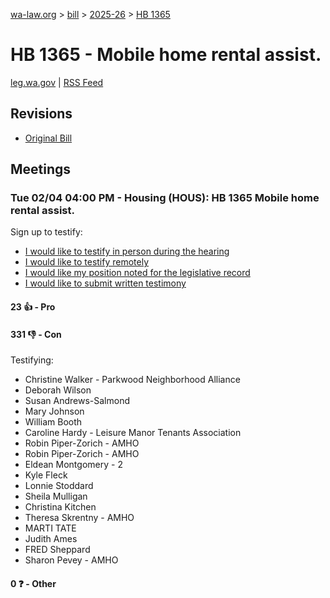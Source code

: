 [wa-law.org](/) > [bill](/bill/) > [2025-26](/bill/2025-26/) > [HB 1365](/bill/2025-26/hb/1365/)

# HB 1365 - Mobile home rental assist.
[leg.wa.gov](https://app.leg.wa.gov/billsummary?BillNumber=1365&Year=2025&Initiative=false) | [RSS Feed](./rss.xml)

## Revisions
* [Original Bill](1/)

## Meetings
### Tue 02/04 04:00 PM - Housing (HOUS): HB 1365 Mobile home rental assist.
Sign up to testify:
* [I would like to testify in person during the hearing](https://app.leg.wa.gov/csi/Testifier/Add?chamber=House&mId=32645&aId=162480&caId=25448&tId=1)
* [I would like to testify remotely](https://app.leg.wa.gov/csi/Testifier/Add?chamber=House&mId=32645&aId=162480&caId=25448&tId=2)
* [I would like my position noted for the legislative record](https://app.leg.wa.gov/csi/Testifier/Add?chamber=House&mId=32645&aId=162480&caId=25448&tId=3)
* [I would like to submit written testimony](https://app.leg.wa.gov/csi/Testifier/Add?chamber=House&mId=32645&aId=162480&caId=25448&tId=4)

#### 23 👍 - Pro

#### 331 👎 - Con
Testifying:
* Christine Walker - Parkwood Neighborhood Alliance
* Deborah Wilson
* Susan Andrews-Salmond
* Mary Johnson
* William Booth
* Caroline Hardy - Leisure Manor Tenants Association
* Robin Piper-Zorich - AMHO
* Robin Piper-Zorich - AMHO
* Eldean Montgomery - 2
* Kyle Fleck
* Lonnie Stoddard
* Sheila Mulligan
* Christina Kitchen
* Theresa Skrentny - AMHO
* MARTI TATE
* Judith Ames
* FRED Sheppard
* Sharon Pevey - AMHO

#### 0 ❓ - Other
